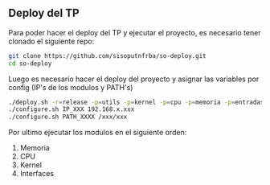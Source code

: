## Deploy del TP

Para poder hacer el deploy del TP y ejecutar el proyecto, es necesario tener clonado el siguiente repo:

```bash
git clone https://github.com/sisoputnfrba/so-deploy.git
cd so-deploy
```

Luego es necesario hacer el deploy del proyecto y asignar las variables por config (IP's de los modulos y PATH's)

```bash
./deploy.sh -r=release -p=utils -p=kernel -p=cpu -p=memoria -p=entradasalida "tp-2024-1c-ChatGPT-CarreanOS"
./configure.sh IP_XXX 192.168.x.xxx
./configure.sh PATH_XXXX /xxx/xxx
```

Por ultimo ejecutar los modulos en el siguiente orden: 

1. Memoria
2. CPU
3. Kernel
4. Interfaces

[so-commons-library]: https://github.com/sisoputnfrba/so-commons-library
[so-deploy]: https://github.com/sisoputnfrba/so-deploy
[enunciado]: https://docs.google.com/document/d/1-AqFTroovEMcA1BfC2rriB5jsLE6SUa4mbcAox1rPec/edit
[pruebas]: https://docs.google.com/document/d/1XsBsJynoN5A9PTsTEaZsj0q3zsEtcnLgdAHOQ4f_4-g/edit

